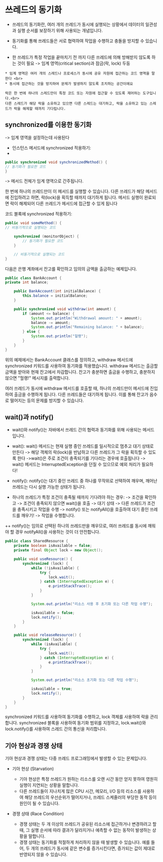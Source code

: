 # 쓰레드의 동기화

* 쓰레드의 동기화란, 여러 개의 쓰레드가 동시에 실행되는 상황에서 데이터의 일관성과 실행 순서를 보장하기 위해 사용되는 개념입니다.
* 동기화를 통해 쓰레드들은 서로 협력하여 작업을 수행하고 충돌을 방지할 수 있습니다.

* 한 쓰레드가 특정 작업을 끝마치기 전 까지 다른 쓰레드에 의해 방해받지 않도록 하는 것이 필요 -> 임계 영역(critical section)과 잠금(락, lock) 두둥
```agsl
* 임계 영역은 여러 개의 스레드나 프로세스가 동시에 공유 자원에 접근하는 코드 영역을 말한다 <br>
* 동시에 접근하는 것을 방지하여 문제가 발생하지 않도록 조치하는 공간이에요
```
```agsl
락은 한 번에 하나의 스레드만이 특정 코드 또는 자원에 접근할 수 있도록 제어하는 도구입니다.<br>
다른 스레드가 해당 락을 소유하고 있으면 다른 스레드는 대기하고, 락을 소유하고 있는 스레드가 락을 해제할 때까지 기다립니다.
```

## synchronized를 이용한 동기화
-> 임계 영역을 설정하는데 사용된다
* 인스턴스 메서드에 synchronized 적용하기:
* 
```java
public synchronized void synchronizedMethod() {
// 동기화가 필요한 코드
}
```
-> 메서드 전체가 임계 영역으로 간주됩니다. 

한 번에 하나의 쓰레드만이 이 메서드를 실행할 수 있습니다.
다른 쓰레드가 해당 메서드에 진입하려고 하면, 락(lock)을 획득할 때까지 대기하게 됩니다. 메서드 실행이 완료되면 락이 해제되어 다른 쓰레드가 메서드에 접근할 수 있게 됩니다

코드 블록에 synchronized 적용하기:
```java
public void someMethod() {
// 비동기적으로 실행되는 코드

    synchronized (monitorObject) {
        // 동기화가 필요한 코드
    }

    // 비동기적으로 실행되는 코드
}

```

다음은 은행 계좌에서 잔고를 확인하고 임의의 금액을 출금하는 예제입니다.
```java
public class BankAccount {
private int balance;

    public BankAccount(int initialBalance) {
        this.balance = initialBalance;
    }

    public synchronized void withdraw(int amount) {
        if (amount <= balance) {
            System.out.println("Withdrawal amount: " + amount);
            balance -= amount;
            System.out.println("Remaining balance: " + balance);
        } else {
            System.out.println("헐랭");
        }
    }
}

```

위의 예제에서는 BankAccount 클래스를 정의하고, withdraw 메서드에 synchronized 키워드를 사용하여 동기화를 적용했습니다. 
withdraw 메서드는 출금할 금액을 받아와 현재 잔고에서 차감합니다. 잔고가 충분하면 출금을 수행하고, 충분하지 않으면 "헐랭!" 메시지를 출력합니다.

여러 쓰레드가 동시에 withdraw 메서드를 호출할 때, 하나의 쓰레드만이 메서드에 진입하여 출금을 수행하게 됩니다. 다른 쓰레드들은 대기하게 됩니다. 
이를 통해 잔고가 음수로 떨어지는 등의 문제를 방지할 수 있습니다.

## wait()과 notify()

* wait()와 notify()는 자바에서 쓰레드 간의 협력과 동기화를 위해 사용되는 메서드입니다.

* wait(): wait() 메서드는 현재 실행 중인 쓰레드를 일시적으로 멈추고 대기 상태로 만든다 -> 해당 객체의 락(lock)을 반납하고 다른 쓰레드가 그 락을 획득할 수 있도록 한다
->wait()은 주로 조건이 충족되기를 기다리는 경우에 호출됩니다 -> wait() 메서드는 InterruptedException을 던질 수 있으므로 예외 처리가 필요하다!

* notify(): notify()는 대기 중인 쓰레드 중 하나를 무작위로 선택하여 깨우며, 깨어난 쓰레드는 다시 실행 가능한 상태가 됩니다.

* 하나의 쓰레드가 특정 조건이 충족될 때까지 기다려야 하는 경우:
-> 조건을 확인하고 -> 조건이 충족되지 않으면 wait()을 호출 -> 대기 상태 ->
다른 쓰레드가 조건을 충족시키고 작업을 수행 -> notify() 또는 notifyAll()을 호출하여 대기 중인 쓰레드를 깨우기!
-> 작업을 수행합니다.

++ notify()는 임의로 선택된 하나의 쓰레드만을 깨우므로, 여러 쓰레드를 동시에 깨워야 할 경우 notifyAll()을 사용하는 것이 더 안전합니다.
```java
public class SharedResource {
    private boolean isAvailable = false;
    private final Object lock = new Object();

    public void useResource() {
        synchronized (lock) {
            while (!isAvailable) {
                try {
                    lock.wait();
                } catch (InterruptedException e) {
                    e.printStackTrace();
                }
            }

            System.out.println("리소스 사용 후 초기화 또는 다른 작업 수행");

            isAvailable = false;
            lock.notify();
        }
    }

    public void releaseResource() {
        synchronized (lock) {
            while (isAvailable) {
                try {
                    lock.wait();
                } catch (InterruptedException e) {
                    e.printStackTrace();
                }
            }

            System.out.println("리소스 초기화 또는 다른 작업 수행");

            isAvailable = true;
            lock.notify();
        }
    }
}

```
synchronized 키워드를 사용하여 동기화를 수행하고, lock 객체를 사용하여 락을 관리합니다.
synchronized 블록을 사용하여 동기화 범위를 지정하고, lock.wait()와 lock.notify()를 사용하여 스레드 간의 통신을 처리합니다.

## 기아 현상과 경쟁 상태
기아 현상과 경쟁 상태는 다중 쓰레드 프로그래밍에서 발생할 수 있는 문제입니다.

* 기아 현상 (Starvation)
  * 기아 현상은 특정 쓰레드가 원하는 리소스를 오랜 시간 동안 얻지 못하여 영원히 실행이 지연되는 상황을 말합니다.
  * 다른 쓰레드들이 지나치게 많은 CPU 시간, 메모리, I/O 등의 리소스를 사용하여 해당 쓰레드의 우선순위가 떨어지거나, 쓰레드 스케줄러의 부당한 동작 등이 원인이 될 수 있습니다.

* 경쟁 상태 (Race Condition)
   * 경쟁 상태는 두 개 이상의 쓰레드가 공유된 리소스에 접근하거나 변경하려고 할 때, 그 실행 순서에 따라 결과가 달라지거나 예측할 수 없는 동작이 발생하는 상황을 말합니다.
   * 경쟁 상태는 동기화를 적절하게 처리하지 않을 때 발생할 수 있습니다. 예를 들어, 두 개의 쓰레드가 동시에 같은 변수를 증가시킨다면, 증가되는 값이 제대로 반영되지 않을 수 있습니다.